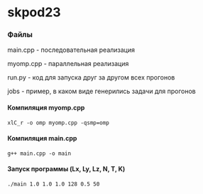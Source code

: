 # skpod23
### Файлы
main.cpp - последовательная реализация

myomp.cpp - параллельная реализация

run.py - код для запуска друг за другом всех прогонов

jobs - пример, в каком виде генерились задачи для прогонов

#### Компиляция myomp.cpp
`
xlC_r -o omp myomp.cpp -qsmp=omp
`
#### Компиляция main.cpp
`
g++ main.cpp -o main
`
#### Запуск программы (Lx, Ly, Lz, N, T, K)
`
./main 1.0 1.0 1.0 128 0.5 50
`
